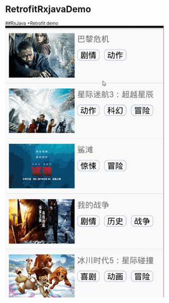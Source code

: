 # RetrofitRxjavaDemo
##RxJava +Retrofit demo
![image](https://github.com/HarryXR/RetrofitRxjavaDemo/blob/master/gif%2Fmy.gif) 


